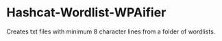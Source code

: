 # Hashcat-Wordlist-WPAifier
Creates txt files with minimum 8 character lines from a folder of wordlists.
